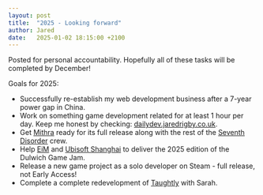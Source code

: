 ```yaml
---
layout: post
title:  "2025 - Looking forward"
author: Jared
date:   2025-01-02 18:15:00 +2100
---
```


Posted for personal accountability. Hopefully all of these tasks will be completed by December!

Goals for 2025:

- Successfully re-establish my web development business after a 7-year power gap in China.
- Work on something game development related for at least 1 hour per day. Keep me honest by checking: [dailydev.jaredrigby.co.uk](https://dailydev.jaredrigby.co.uk/).
- Get [Mithra](https://store.steampowered.com/app/2705650/Mithra/) ready for its full release along with the rest of the [Seventh Disorder](https://seventhdisorder.com/) crew.
- Help [EiM](https://www.eimglobal.com/) and [Ubisoft Shanghai](https://www.ubisoft.com.cn/) to deliver the 2025 edition of the Dulwich Game Jam.
- Release a new game project as a solo developer on Steam - full release, not Early Access!
- Complete a complete redevelopment of [Taughtly](https://taughtly.co.uk/) with Sarah.
